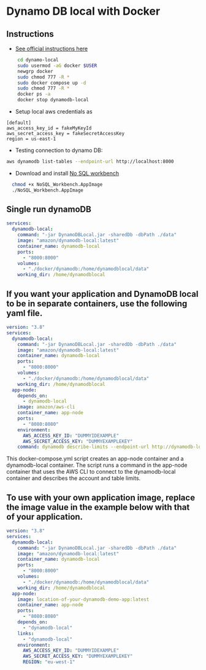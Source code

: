# Dynamo DB local with Docker

## Instructions

- [See official instructions here](https://docs.aws.amazon.com/amazondynamodb/latest/developerguide/DynamoDBLocal.DownloadingAndRunning.html)

```zsh
    cd dynamo-local
    sudo usermod -aG docker $USER
    newgrp docker
    sudo chmod 777 -R *
    sudo docker compose up -d
    sudo chmod 777 -R *
    docker ps -a
    docker stop dynamodb-local
```

- Setup local aws credentials as

```properties
[default]
aws_access_key_id = fakeMyKeyId
aws_secret_access_key = fakeSecretAccessKey
region = us-east-1
```

- Testing connection to dynamo DB:

```zsh
aws dynamodb list-tables --endpoint-url http://localhost:8000
```

- Download and install [No SQL workbench](https://docs.aws.amazon.com/amazondynamodb/latest/developerguide/workbench.settingup.html)

```zsh
  chmod +x NoSQL_Workbench.AppImage
  ./NoSQL_Workbench.AppImage
```

## Single run dynamoDB

```yml
services:
  dynamodb-local:
    command: "-jar DynamoDBLocal.jar -sharedDb -dbPath ./data"
    image: "amazon/dynamodb-local:latest"
    container_name: dynamodb-local
    ports:
      - "8000:8000"
    volumes:
      - "./docker/dynamodb:/home/dynamodblocal/data"
    working_dir: /home/dynamodblocal
```

## If you want your application and DynamoDB local to be in separate containers, use the following yaml file.

```yml
version: "3.8"
services:
  dynamodb-local:
    command: "-jar DynamoDBLocal.jar -sharedDb -dbPath ./data"
    image: "amazon/dynamodb-local:latest"
    container_name: dynamodb-local
    ports:
      - "8000:8000"
    volumes:
      - "./docker/dynamodb:/home/dynamodblocal/data"
    working_dir: /home/dynamodblocal
  app-node:
    depends_on:
      - dynamodb-local
    image: amazon/aws-cli
    container_name: app-node
    ports:
      - "8080:8080"
    environment:
      AWS_ACCESS_KEY_ID: "DUMMYIDEXAMPLE"
      AWS_SECRET_ACCESS_KEY: "DUMMYEXAMPLEKEY"
    command: dynamodb describe-limits --endpoint-url http://dynamodb-local:8000 --region us-west-2
```

This docker-compose.yml script creates an app-node container and a dynamodb-local container. The script runs a command in the app-node container that uses the AWS CLI to connect to the dynamodb-local container and describes the account and table limits.

## To use with your own application image, replace the image value in the example below with that of your application.

```yml
version: "3.8"
services:
  dynamodb-local:
    command: "-jar DynamoDBLocal.jar -sharedDb -dbPath ./data"
    image: "amazon/dynamodb-local:latest"
    container_name: dynamodb-local
    ports:
      - "8000:8000"
    volumes:
      - "./docker/dynamodb:/home/dynamodblocal/data"
    working_dir: /home/dynamodblocal
  app-node:
    image: location-of-your-dynamodb-demo-app:latest
    container_name: app-node
    ports:
      - "8080:8080"
    depends_on:
      - "dynamodb-local"
    links:
      - "dynamodb-local"
    environment:
      AWS_ACCESS_KEY_ID: "DUMMYIDEXAMPLE"
      AWS_SECRET_ACCESS_KEY: "DUMMYEXAMPLEKEY"
      REGION: "eu-west-1"
```
